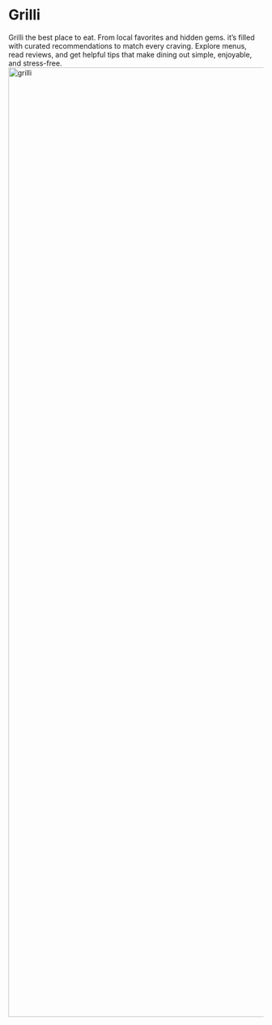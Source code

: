 # Grilli
Grilli the best place to eat. From local favorites and hidden gems. it’s filled with curated recommendations to match every craving. Explore menus, read reviews, and get helpful tips that make dining out simple, enjoyable, and stress-free.
<img width="2480" height="1875" alt="grilli" src="https://github.com/user-attachments/assets/462f3a39-ace2-444f-97ec-371b7e9eb01e" />
